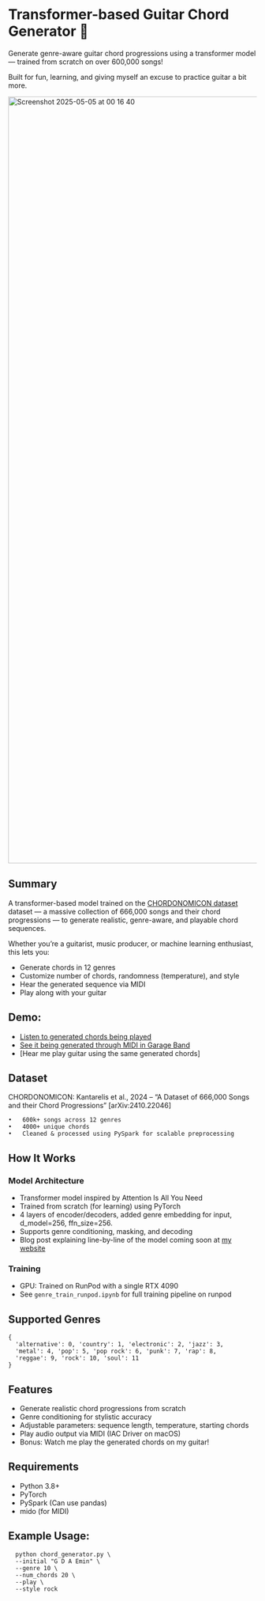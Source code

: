 # Transformer-based Guitar Chord Generator 🎸 

Generate genre-aware guitar chord progressions using a transformer model — trained from scratch on over 600,000 songs!

Built for fun, learning, and giving myself an excuse to practice guitar a bit more.

<img width="1551" alt="Screenshot 2025-05-05 at 00 16 40" src="https://github.com/user-attachments/assets/4f580a66-8e65-481d-9086-e28a23a1a44a" />

## Summary

A transformer-based model trained on the [CHORDONOMICON dataset]([https://arxiv.org/abs/2410.22046](https://huggingface.co/datasets/ailsntua/Chordonomicon)) dataset — a massive collection of 666,000 songs and their chord progressions — to generate realistic, genre-aware, and playable chord sequences.

Whether you’re a guitarist, music producer, or machine learning enthusiast, this lets you:
- Generate chords in 12 genres
- Customize number of chords, randomness (temperature), and style
- Hear the generated sequence via MIDI 
- Play along with your guitar 

## Demo: 
- [Listen to generated chords being played](https://drive.google.com/file/d/1Rx7A4NfZUcxuh6L-_Dt9X3Nrx_gJvYwW/view?usp=sharing)
- [See it being generated through MIDI in Garage Band](https://drive.google.com/file/d/1n0jxeBTrrH2ndUn4KyohJAHzYf4LBNij/view?usp=sharing)
- [Hear me play guitar using the same generated chords]

## Dataset

CHORDONOMICON:
Kantarelis et al., 2024 – “A Dataset of 666,000 Songs and their Chord Progressions”
[arXiv:2410.22046]

	•	600k+ songs across 12 genres
	•	4000+ unique chords
	•	Cleaned & processed using PySpark for scalable preprocessing

## How It Works

### Model Architecture
- Transformer model inspired by Attention Is All You Need
- Trained from scratch (for learning) using PyTorch
- 4 layers of encoder/decoders, added genre embedding for input, d_model=256, ffn_size=256. 
- Supports genre conditioning, masking, and decoding
- Blog post explaining line-by-line of the model coming soon at [my website](https://www.shyun.dev/)

### Training
- GPU: Trained on RunPod with a single RTX 4090
- See ```genre_train_runpod.ipynb``` for full training pipeline on runpod

## Supported Genres
```
{
  'alternative': 0, 'country': 1, 'electronic': 2, 'jazz': 3, 
  'metal': 4, 'pop': 5, 'pop rock': 6, 'punk': 7, 'rap': 8, 
  'reggae': 9, 'rock': 10, 'soul': 11
}
```

## Features

 - Generate realistic chord progressions from scratch
 - Genre conditioning for stylistic accuracy
 - Adjustable parameters: sequence length, temperature, starting chords
 - Play audio output via  MIDI (IAC Driver on macOS)
 - Bonus: Watch me play the generated chords on my guitar!

## Requirements
- Python 3.8+
- PyTorch
- PySpark (Can use pandas) 
- mido (for MIDI)

## Example Usage: 
```
  python chord_generator.py \
  --initial "G D A Emin" \
  --genre 10 \
  --num_chords 20 \
  --play \
  --style rock
```

